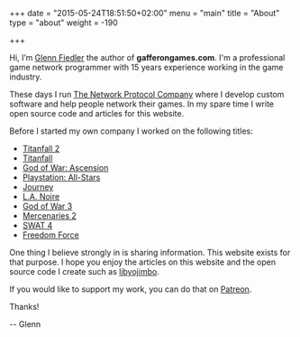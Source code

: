 +++
date = "2015-05-24T18:51:50+02:00"
menu = "main"
title = "About"
type = "about"
weight = -190

+++

Hi, I’m [Glenn Fiedler](https://www.linkedin.com/in/glennfiedler) the author of **gafferongames.com**. I'm a professional game network programmer with 15 years experience working in the game industry. 

These days I run [The Network Protocol Company](http://www.thenetworkprotocolcompany.com) where I develop custom software and help people network their games. In my spare time I write open source code and articles for this website.

Before I started my own company I worked on the following titles:

* [Titanfall 2](http://www.metacritic.com/game/playstation-4/titanfall-2)
* [Titanfall](http://www.metacritic.com/game/xbox-360/titanfall)
* [God of War: Ascension](http://www.metacritic.com/game/playstation-3/god-of-war-ascension)
* [Playstation: All-Stars](http://www.metacritic.com/game/playstation-3/playstation-all-stars-battle-royale)
* [Journey](http://www.metacritic.com/game/playstation-3/journey)
* [L.A. Noire](http://www.metacritic.com/game/playstation-3/la-noire)
* [God of War 3](http://www.metacritic.com/game/playstation-3/god-of-war-iii)
* [Mercenaries 2](http://www.metacritic.com/game/xbox-360/mercenaries-2-world-in-flames)
* [SWAT 4](http://www.metacritic.com/game/pc/swat-4)
* [Freedom Force](http://www.metacritic.com/game/pc/freedom-force)

One thing I believe strongly in is sharing information. This website exists for that purpose. I hope you enjoy the articles on this website and the open source code I create such as [libyojimbo](http://www.libyojimbo.com).

If you would like to support my work, you can do that on [Patreon](https://www.patreon.com/gafferongames).

Thanks!

-- Glenn
